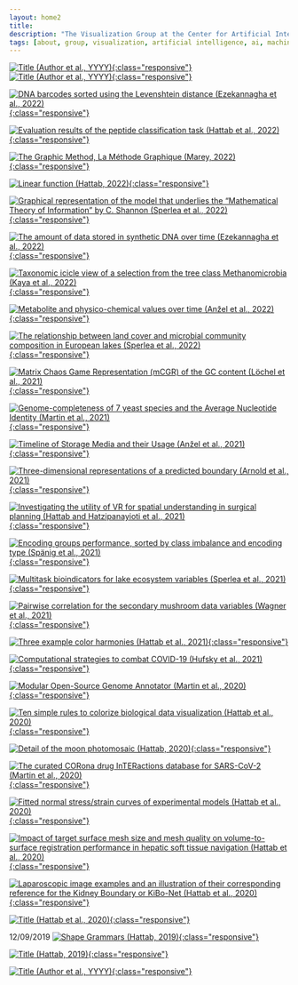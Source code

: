 ```yaml
---
layout: home2
title:
description: "The Visualization Group at the Center for Artificial Intelligence in Public Health Research, ZKI-PH, at the Robert Koch Institute, is led by Dr. habil. Georges Hattab"
tags: [about, group, visualization, artificial intelligence, ai, machine learning, ml, data, representation, abstraction, visualization, vis]
---
```


[![](/images/excerpts/ "Title (Author et al., YYYY)"){:class="responsive"}](link) 
[![](/images/excerpts/ "Title (Author et al., YYYY)"){:class="responsive"}](link) 
<br/>



[![](/images/excerpts/ezekannagha2022csbj.webp "DNA barcodes sorted using the Levenshtein distance (Ezekannagha et al., 2022)"){:class="responsive"}](TBD) 

[![](/images/excerpts/hattab2022nargb.webp "Evaluation results of the peptide classification task (Hattab et al., 2022)"){:class="responsive"}](TBD) 

[![](/images/excerpts/marey2022.webp "The Graphic Method, La Méthode Graphique (Marey, 2022)"){:class="responsive"}](https://visionarypress.com/products/etienne-jules-marey-the-graphic-method) 

[![](/images/excerpts/hattab2022ieee.webp "Linear function (Hattab, 2022)"){:class="responsive"}](/documents/hattab2022i.pdf) 

[![](/images/excerpts/sperlea2022ei.webp "Graphical representation of the model that underlies the “Mathematical Theory of Information” by C. Shannon (Sperlea et al., 2022)"){:class="responsive"}](https://doi.org/10.1016/j.ecolind.2022.109050) 

[![](/images/excerpts/ezekannagha2022mtb.webp " The amount of data stored in synthetic DNA over time (Ezekannagha et al., 2022)"){:class="responsive"}](https://doi.org/10.1016/j.mtbio.2022.100306) 

[![](/images/excerpts/kaya2022fg.webp "Taxonomic icicle view of a selection from the tree class Methanomicrobia (Kaya et al., 2022)"){:class="responsive"}](https//doi.org/10.3389/fgene.2022.891240) 

[![](/images/excerpts/anzel2022csbj.svg "Metabolite and physico-chemical values over time (Anžel et al., 2022)"){:class="responsive"}](https://doi.org/10.1016/j.csbj.2022.02.012) 

[![](/images/excerpts/sperlea2022ste.webp "The relationship between land cover and microbial community composition in European lakes (Sperlea et al., 2022)"){:class="responsive"}](https://doi.org/10.1016/j.scitotenv.2022.153732) 

[![](/images/excerpts/loechel2021nar.webp "Matrix Chaos Game Representation (mCGR) of the GC content (Löchel et al., 2021)"){:class="responsive"}](https://doi.org/10.1093/nar/gkab1209) 

[![](/images/excerpts/martin2021csbj.webp "Genome-completeness of 7 yeast species and the Average Nucleotide Identity (Martin et al., 2021)"){:class="responsive"}](https://doi.org/10.1016/j.csbj.2021.09.024) 

[![](/images/excerpts/anzel2021csbj.svg "Timeline of Storage Media and their Usage (Anžel et al., 2021)"){:class="responsive"}](https://doi.org/10.1016/j.csbj.2021.08.031)

[![](/images/excerpts/arnold2021bmc.webp "Three-dimensional representations of a predicted boundary (Arnold et al., 2021)"){:class="responsive"}](https://doi.org/10.1186/s12880-021-00650-z) 

[![](/images/excerpts/hh2021scirep.webp "Investigating the utility of VR for spatial understanding in surgical planning (Hattab and Hatzipanayioti et al., 2021)"){:class="responsive"}](https://doi.org/10.1038/s41598-021-92536-x) 

[![](/images/excerpts/spaenig2021nargb.webp "Encoding groups performance, sorted by class imbalance and encoding type (Spänig et al., 2021)"){:class="responsive"}](https://doi.org/10.1093/nargab/lqab039) 

[![](/images/excerpts/sperlea2021me.webp "Multitask bioindicators for lake ecosystem variables (Sperlea et al., 2021)"){:class="responsive"}](https://doi.org/10.1111/mec.15872) 

[![](/images/excerpts/wagner2021scirep.svg "Pairwise correlation for the secondary mushroom data variables (Wagner et al., 2021)"){:class="responsive"}](https://doi.org/10.1038/s41598-021-87602-3) 

[![](/images/excerpts/hattab2021plos.webp "Three example color harmonies (Hattab et al., 2021)"){:class="responsive"}](https://doi.org/10.1371/journal.pcbi.1008901) 

[![](/images/excerpts/hufsky2021.webp "Computational strategies to combat COVID-19 (Hufsky et al., 2021)"){:class="responsive"}](https://doi.org/10.1093/bib/bbaa232) 

[![](/images/excerpts/martin2020.svg "Modular Open-Source Genome Annotator (Martin et al., 2020)"){:class="responsive"}](https://doi.org/10.1093/bioinformatics/btaa1003) 

[![](/images/excerpts/hattab2020plos.webp "Ten simple rules to colorize biological data visualization (Hattab et al., 2020)"){:class="responsive"}](https://doi.org/10.1371/journal.pcbi.1008259) 

[![](/images/excerpts/moon_detail.webp "Detail of the moon photomosaic (Hattab, 2020)"){:class="responsive"}](/mosaic) 

[![](/images/excerpts/martin2020.webp "The curated CORona drug InTERactions database for SARS-CoV-2 (Martin et al., 2020)"){:class="responsive"}](https://doi.org/10.1016/j.isci.2020.101297) 

[![](/images/excerpts/hattab2020scirep.webp "Fitted normal stress/strain curves of experimental models (Hattab et al., 2020)"){:class="responsive"}](https://doi.org/10.1038/s41598-020-68886-3) 

[![](/images/excerpts/hattab2020ijcars.webp "Impact of target surface mesh size and mesh quality on volume-to-surface registration performance in hepatic soft tissue navigation (Hattab et al., 2020)"){:class="responsive"}](https://doi.org/10.1007/s11548-020-02123-0) 

[![](/images/excerpts/hattab2020kibo.webp "Laparoscopic image examples and an illustration of their corresponding reference for the Kidney Boundary or KiBo-Net (Hattab et al., 2020)"){:class="responsive"}](https://doi.org/10.1007/s11548-019-02102-0) 

[![](/images/excerpts/hattab2020euvis.webp "Title (Hattab et al., 2020)"){:class="responsive"}](https://doi.org/10.2312/evs.20201066) 






12/09/2019
[![](/images/excerpts/shapes.png "Shape Grammars (Hattab, 2019)"){:class="responsive"}](/grammar) 

[![](/images/excerpts/hallucination.jpg "Title (Hattab, 2019)"){:class="responsive"}](/physics) 

[![](/images/excerpts/ "Title (Author et al., YYYY)"){:class="responsive"}](link) 
